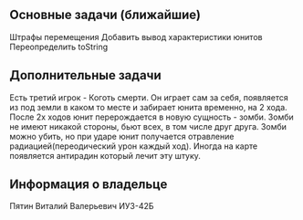 ## Основные задачи (ближайшие) 
Штрафы перемещения
Добавить вывод характеристики юнитов Переопределить toString

## Дополнительные задачи
Есть третий игрок - Коготь смерти. Он играет сам за себя, появляется из под земли в каком то месте и забирает юнита временно, на 2 хода.
После 2х ходов юнит перерождается в новую сущность - зомби. Зомби не имеют никакой стороны, бьют всех, в том числе друг друга.
Зомби можно убить, но при ударе юнит получается отравление радиацией(переодический урон каждый ход). Иногда на карте появляется антирадин который лечит эту штуку.

## Информация о владельце
Пятин Виталий Валерьевич ИУ3-42Б
